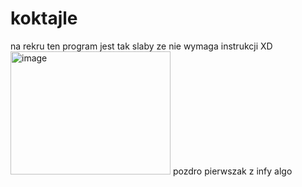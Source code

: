 # koktajle
na rekru
ten program jest tak slaby ze nie wymaga instrukcji XD 
<img width="256" height="197" alt="image" src="https://github.com/user-attachments/assets/d52aced7-ffe2-4a7b-b352-5450338d3556" />
pozdro pierwszak z infy algo
